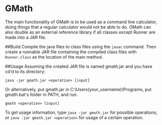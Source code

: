 # GMath
The main functionality of GMath is to be used as a command line calculator, doing things that a regular calculator would not be able to do. GMath can also double as an external reference library if all classes except Runner are made into a JAR file.

##Build
Compile the java files to class files using the `javac` command. Then create a runnable JAR file containing the compiled class files with `Runner.class` as the location of the main method.

##Usage
Assuming the created JAR file is named gmath.jar and you have cd'd to its directory:

`java -jar gmath.jar <operation> [input]`

Or alternatively, put gmath.jar in C:\Users\(your_username)\Programs, put gmath.bat's folder in PATH, and run:

`gmath <operation> [input]`

To get usage information, type
`java -jar gmath.jar`
for possible operations, or
`java -jar gmath.jar <operation>`
for usage of a certain operation.
